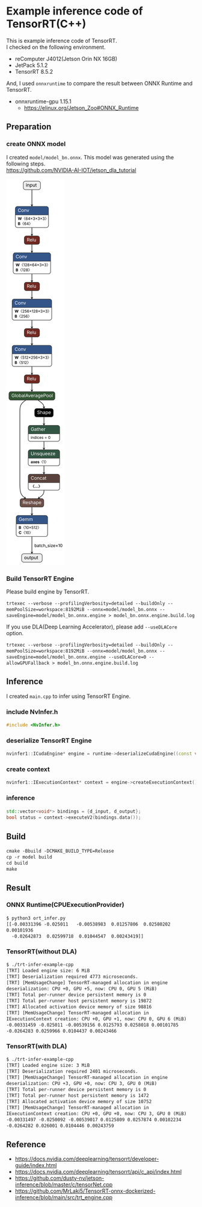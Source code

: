 # Example inference code of TensorRT(C++)

This is example inference code of TensorRT.  
I checked on the following environment.

- reComputer J4012(Jetson Orin NX 16GB)
- JetPack 5.1.2
- TensorRT 8.5.2

And, I used `onnxruntime` to compare the result between ONNX Runtime and TensorRT.

- onnxruntime-gpu 1.15.1
  - <https://elinux.org/Jetson_Zoo#ONNX_Runtime>

## Preparation

### create ONNX model

I created `model/model_bn.onnx`. This model was generated using the following steps.  
<https://github.com/NVIDIA-AI-IOT/jetson_dla_tutorial>

![](image/model_bn.onnx.svg)

### Build TensorRT Engine

Please build engine by TensorRT.

```shell
trtexec --verbose --profilingVerbosity=detailed --buildOnly --memPoolSize=workspace:8192MiB --onnx=model/model_bn.onnx --saveEngine=model/model_bn.onnx.engine > model_bn.onnx.engine.build.log
```

If you use DLA(Deep Learning Accelerator), please add `--useDLACore` option.

```shell
trtexec --verbose --profilingVerbosity=detailed --buildOnly --memPoolSize=workspace:8192MiB --onnx=model/model_bn.onnx --saveEngine=model/model_bn.onnx.engine --useDLACore=0 --allowGPUFallback > model_bn.onnx.engine.build.log
```

## Inference

I created `main.cpp` to infer using TensorRT Engine.

### include NvInfer.h

```cpp
#include <NvInfer.h>
```

### deserialize TensorRT Engine

```cpp
nvinfer1::ICudaEngine* engine = runtime->deserializeCudaEngine((const void*)engine_data.get(), engine_size);
```

### create context

```cpp
nvinfer1::IExecutionContext* context = engine->createExecutionContext();
```

### inference

```cpp
std::vector<void*> bindings = {d_input, d_output};
bool status = context->executeV2(bindings.data());
```

## Build

```shell
cmake -Bbuild -DCMAKE_BUILD_TYPE=Release
cp -r model build
cd build
make
```

## Result

### ONNX Runtime(CPUExecutionProvider)

```shell
$ python3 ort_infer.py 
[[-0.00331396 -0.025011   -0.00538983  0.01257806  0.02580202  0.00101936
  -0.02642873  0.02599718  0.01044547  0.00243419]]
```

### TensorRT(without DLA)

```shell
$ ./trt-infer-example-cpp 
[TRT] Loaded engine size: 6 MiB
[TRT] Deserialization required 4773 microseconds.
[TRT] [MemUsageChange] TensorRT-managed allocation in engine deserialization: CPU +0, GPU +5, now: CPU 0, GPU 5 (MiB)
[TRT] Total per-runner device persistent memory is 0
[TRT] Total per-runner host persistent memory is 19872
[TRT] Allocated activation device memory of size 98816
[TRT] [MemUsageChange] TensorRT-managed allocation in IExecutionContext creation: CPU +0, GPU +1, now: CPU 0, GPU 6 (MiB)
-0.00331459 -0.025011 -0.00539156 0.0125793 0.0258018 0.00101785 -0.0264283 0.0259966 0.0104437 0.00243466 
```

### TensorRT(with DLA)

```shell
$ ./trt-infer-example-cpp 
[TRT] Loaded engine size: 3 MiB
[TRT] Deserialization required 2401 microseconds.
[TRT] [MemUsageChange] TensorRT-managed allocation in engine deserialization: CPU +3, GPU +0, now: CPU 3, GPU 0 (MiB)
[TRT] Total per-runner device persistent memory is 0
[TRT] Total per-runner host persistent memory is 1472
[TRT] Allocated activation device memory of size 10752
[TRT] [MemUsageChange] TensorRT-managed allocation in IExecutionContext creation: CPU +0, GPU +0, now: CPU 3, GPU 0 (MiB)
-0.00331497 -0.0250092 -0.00539017 0.0125809 0.0257874 0.00102234 -0.0264282 0.026001 0.0104446 0.00243759 
```

## Reference

- <https://docs.nvidia.com/deeplearning/tensorrt/developer-guide/index.html>
- <https://docs.nvidia.com/deeplearning/tensorrt/api/c_api/index.html>
- <https://github.com/dusty-nv/jetson-inference/blob/master/c/tensorNet.cpp>
- <https://github.com/MrLaki5/TensorRT-onnx-dockerized-inference/blob/main/src/trt_engine.cpp>

